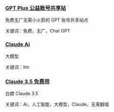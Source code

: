 <h3><a href="https://chatgptplus.cn/">GPT Plus 公益账号共享站</a> </h3>

免费无广无需小火箭的 GPT 账号共享站点

关键词：免费，无广，Chat GPT
 
<h3><a href="https://chat.kelaode.ai/">Claude Ai</a> </h3>

大模型

关键词：llm
 
<h3><a href="https://kelaode.ai/">Claude 3.5 免费用</a> </h3>

白嫖 Claude 3.5

关键词：Ai，人工智能，大模型，Claude，无需翻墙
 
